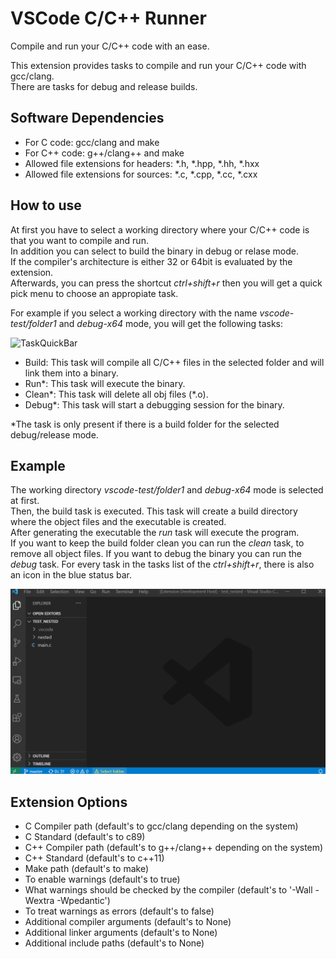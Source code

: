 # VSCode C/C++ Runner

Compile and run your C/C++ code with an ease.

This extension provides tasks to compile and run your C/C++ code with gcc/clang.  
There are tasks for debug and release builds.

## Software Dependencies

- For C code: gcc/clang and make
- For C++ code: g++/clang++ and make
- Allowed file extensions for headers: \*.h, \*.hpp, \*.hh, \*.hxx
- Allowed file extensions for sources: \*.c, \*.cpp, \*.cc, \*.cxx

## How to use

At first you have to select a working directory where your C/C++ code is that you want to compile and run.  
In addition you can select to build the binary in debug or relase mode.  
If the compiler's architecture is either 32 or 64bit is evaluated by the extension.  
Afterwards, you can press the shortcut *ctrl+shift+r* then you will get a quick pick menu to choose an appropiate task.

For example if you select a working directory with the name *vscode-test/folder1* and *debug-x64* mode, you will get the following tasks:

![TaskQuickBar](https://github.com/franneck94/Vscode-C-Cpp-Runner/blob/master/media/TaskQuickPick.png?raw=true)

- Build: This task will compile all C/C++ files in the selected folder and will link them into a binary.
- Run*: This task will execute the binary.
- Clean*: This task will delete all obj files (*.o).
- Debug*: This task will start a debugging session for the binary.

*The task is only present if there is a build folder for the selected debug/release mode.

## Example

The working directory *vscode-test/folder1* and *debug-x64* mode is selected at first.  
Then, the build task is executed. This task will create a build directory where the object files and the executable is created.  
After generating the executable the *run* task will execute the program.  
If you want to keep the build folder clean you can run the *clean* task, to remove all object files.
If you want to debug the binary you can run the *debug* task.
For every task in the tasks list of the *ctrl+shift+r*, there is also an icon in the blue status bar.

![ExampleGif](https://github.com/franneck94/Vscode-C-Cpp-Runner/blob/master/media/ExecuteTasks.gif?raw=true)

## Extension Options

- C Compiler path (default's to gcc/clang depending on the system)
- C Standard (default's to c89)
- C++ Compiler path (default's to g++/clang++ depending on the system)
- C++ Standard (default's to c++11)
- Make path (default's to make)
- To enable warnings (default's to true)
- What warnings should be checked by the compiler (default's to '-Wall -Wextra -Wpedantic')
- To treat warnings as errors (default's to false)
- Additional compiler arguments (default's to None)
- Additional linker arguments (default's to None)
- Additional include paths (default's to None)
